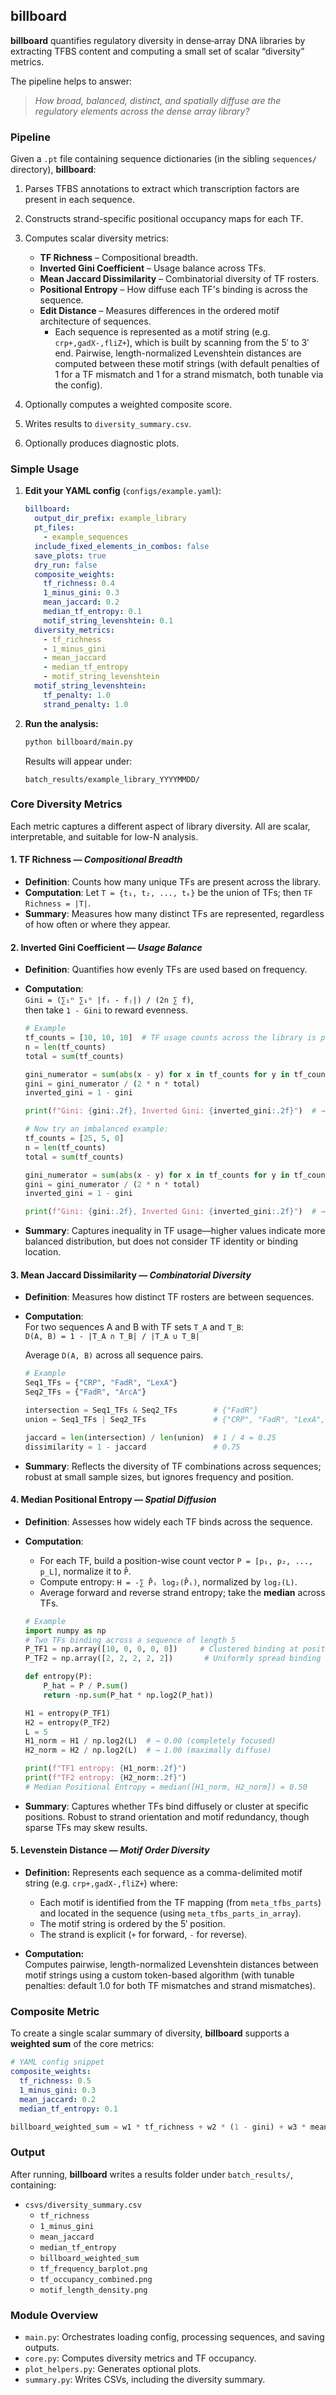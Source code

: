 ## billboard

**billboard** quantifies regulatory diversity in dense‐array DNA libraries by extracting TFBS content and computing a small set of scalar “diversity” metrics. 

The pipeline helps to answer: 
> *How broad, balanced, distinct, and spatially diffuse are the regulatory elements across the dense array library?*

### Pipeline

Given a `.pt` file containing sequence dictionaries (in the sibling `sequences/` directory), **billboard**:

1. Parses TFBS annotations to extract which transcription factors are present in each sequence.
2. Constructs strand-specific positional occupancy maps for each TF.
3. Computes scalar diversity metrics:
   - **TF Richness** – Compositional breadth.
   - **Inverted Gini Coefficient** – Usage balance across TFs.
   - **Mean Jaccard Dissimilarity** – Combinatorial diversity of TF rosters.
   - **Positional Entropy** – How diffuse each TF's binding is across the sequence.
   - **Edit Distance** – Measures differences in the ordered motif architecture of sequences.  
     - Each sequence is represented as a motif string (e.g. `crp+,gadX-,fliZ+`), which is built by scanning from the 5′ to 3′ end. Pairwise, length-normalized Levenshtein distances are computed between these motif strings (with default penalties of 1 for a TF mismatch and 1 for a strand mismatch, both tunable via the config).



4. Optionally computes a weighted composite score.
5. Writes results to `diversity_summary.csv`.
6. Optionally produces diagnostic plots.

### Simple Usage

1. **Edit your YAML config** (`configs/example.yaml`):
    ```yaml
    billboard:
      output_dir_prefix: example_library
      pt_files:
        - example_sequences
      include_fixed_elements_in_combos: false
      save_plots: true
      dry_run: false
      composite_weights:
        tf_richness: 0.4
        1_minus_gini: 0.3
        mean_jaccard: 0.2
        median_tf_entropy: 0.1
        motif_string_levenshtein: 0.1
      diversity_metrics:
        - tf_richness
        - 1_minus_gini
        - mean_jaccard
        - median_tf_entropy
        - motif_string_levenshtein
      motif_string_levenshtein:
        tf_penalty: 1.0
        strand_penalty: 1.0
    ```

2. **Run the analysis:**
    ```bash
    python billboard/main.py
    ```

    Results will appear under:
    ```
    batch_results/example_library_YYYYMMDD/
    ```

### Core Diversity Metrics

Each metric captures a different aspect of library diversity. All are scalar, interpretable, and suitable for low-N analysis.

#### 1. TF Richness — *Compositional Breadth*

- **Definition**: Counts how many unique TFs are present across the library.
- **Computation**: Let `T = {t₁, t₂, ..., tₖ}` be the union of TFs; then `TF Richness = |T|`.
- **Summary**: Measures how many distinct TFs are represented, regardless of how often or where they appear.

#### 2. Inverted Gini Coefficient — *Usage Balance*

- **Definition**: Quantifies how evenly TFs are used based on frequency.
- **Computation**:  
  `Gini = (∑₁ⁿ ∑₁ⁿ |fᵢ - fⱼ|) / (2n ∑ f)`,  
  then take `1 - Gini` to reward evenness.
  ```python
  # Example
  tf_counts = [10, 10, 10]  # TF usage counts across the library is perfectly even
  n = len(tf_counts)
  total = sum(tf_counts)

  gini_numerator = sum(abs(x - y) for x in tf_counts for y in tf_counts)
  gini = gini_numerator / (2 * n * total)
  inverted_gini = 1 - gini

  print(f"Gini: {gini:.2f}, Inverted Gini: {inverted_gini:.2f}")  # → Gini: 0.00, Inverted Gini: 1.00

  # Now try an imbalanced example:
  tf_counts = [25, 5, 0]
  n = len(tf_counts)
  total = sum(tf_counts)

  gini_numerator = sum(abs(x - y) for x in tf_counts for y in tf_counts)
  gini = gini_numerator / (2 * n * total)
  inverted_gini = 1 - gini

  print(f"Gini: {gini:.2f}, Inverted Gini: {inverted_gini:.2f}")  # → Gini: 0.56, Inverted Gini: 0.44
  ```

- **Summary**: Captures inequality in TF usage—higher values indicate more balanced distribution, but does not consider TF identity or binding location.

#### 3. Mean Jaccard Dissimilarity — *Combinatorial Diversity*

- **Definition**: Measures how distinct TF rosters are between sequences.
- **Computation**:  
  For two sequences A and B with TF sets `T_A` and `T_B`:  
  `D(A, B) = 1 - |T_A ∩ T_B| / |T_A ∪ T_B|`

  Average `D(A, B)` across all sequence pairs.
  ```python
  # Example
  Seq1_TFs = {"CRP", "FadR", "LexA"}
  Seq2_TFs = {"FadR", "ArcA"}

  intersection = Seq1_TFs & Seq2_TFs        # {"FadR"}
  union = Seq1_TFs | Seq2_TFs               # {"CRP", "FadR", "LexA", "ArcA"}

  jaccard = len(intersection) / len(union)  # 1 / 4 = 0.25
  dissimilarity = 1 - jaccard               # 0.75
  ```

- **Summary**: Reflects the diversity of TF combinations across sequences; robust at small sample sizes, but ignores frequency and position.

#### 4. Median Positional Entropy — *Spatial Diffusion*

- **Definition**: Assesses how widely each TF binds across the sequence.
- **Computation**:
  - For each TF, build a position-wise count vector `P = [p₁, p₂, ..., p_L]`, normalize it to `P̂`.
  - Compute entropy: `H = -∑ P̂ᵢ log₂(P̂ᵢ)`, normalized by `log₂(L)`.
  - Average forward and reverse strand entropy; take the **median** across TFs.
  ```python
  # Example
  import numpy as np
  # Two TFs binding across a sequence of length 5
  P_TF1 = np.array([10, 0, 0, 0, 0])     # Clustered binding at position 0
  P_TF2 = np.array([2, 2, 2, 2, 2])       # Uniformly spread binding

  def entropy(P):
      P_hat = P / P.sum()
      return -np.sum(P_hat * np.log2(P_hat))

  H1 = entropy(P_TF1)
  H2 = entropy(P_TF2)
  L = 5
  H1_norm = H1 / np.log2(L)  # → 0.00 (completely focused)
  H2_norm = H2 / np.log2(L)  # → 1.00 (maximally diffuse)

  print(f"TF1 entropy: {H1_norm:.2f}")
  print(f"TF2 entropy: {H2_norm:.2f}")
  # Median Positional Entropy = median([H1_norm, H2_norm]) = 0.50
  ```

- **Summary**: Captures whether TFs bind diffusely or cluster at specific positions. Robust to strand orientation and motif redundancy, though sparse TFs may skew results.



#### 5. Levenstein Distance — *Motif Order Diversity*
- **Definition:** Represents each sequence as a comma-delimited motif string (e.g. `crp+,gadX-,fliZ+`) where:
   - Each motif is identified from the TF mapping (from `meta_tfbs_parts`) and located in the sequence (using `meta_tfbs_parts_in_array`).
   - The motif string is ordered by the 5′ position.
   - The strand is explicit (`+` for forward, `-` for reverse).

- **Computation:**  
   Computes pairwise, length-normalized Levenshtein distances between motif strings using a custom token-based algorithm (with tunable penalties: default 1.0 for both TF mismatches and strand mismatches).


### Composite Metric

To create a single scalar summary of diversity, **billboard** supports a **weighted sum** of the core metrics:

```yaml
# YAML config snippet
composite_weights:
  tf_richness: 0.5
  1_minus_gini: 0.3
  mean_jaccard: 0.2
  median_tf_entropy: 0.1
```
```python
billboard_weighted_sum = w1 * tf_richness + w2 * (1 - gini) + w3 * mean_jaccard + w4 * median_tf_entropy
```

### Output

After running, **billboard** writes a results folder under `batch_results/`, containing:


- `csvs/diversity_summary.csv`
  - `tf_richness`
  - `1_minus_gini`
  - `mean_jaccard`
  - `median_tf_entropy`
  - `billboard_weighted_sum`
  - `tf_frequency_barplot.png`
  - `tf_occupancy_combined.png`
  - `motif_length_density.png`

### Module Overview

- `main.py`: Orchestrates loading config, processing sequences, and saving outputs.
- `core.py`: Computes diversity metrics and TF occupancy.
- `plot_helpers.py`: Generates optional plots.
- `summary.py`: Writes CSVs, including the diversity summary.